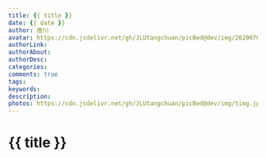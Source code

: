 ```yaml
---
title: {{ title }}
date: {{ date }}
author: 唐川
avatar: https://cdn.jsdelivr.net/gh/JLUtangchuan/picBed@dev/img/20200704232008.jpg
authorLink: 
authorAbout: 
authorDesc: 
categories: 
comments: true
tags: 
keywords: 
description: 
photos: https://cdn.jsdelivr.net/gh/JLUtangchuan/picBed@dev/img/timg.jpg
---
```


# {{ title }}